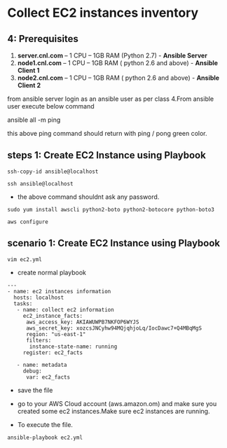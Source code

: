 # Collect EC2 instances inventory

## 4: Prerequisites

1.	**server.cnl.com** – 1 CPU – 1GB RAM (Python 2.7) - **Ansible Server**
2.	**node1.cnl.com** – 1 CPU – 1GB RAM ( python 2.6 and above) - **Ansible Client 1**
3.	**node2.cnl.com** – 1 CPU – 1GB RAM ( python 2.6 and above) - **Ansible Client 2**

from ansible server login as an ansible user as per class 4.From ansible user execute below command

ansible all -m ping

this above ping command should return with ping / pong green color.


## steps 1: Create EC2 Instance using Playbook

```
ssh-copy-id ansible@localhost
```

```
ssh ansible@localhost
```

- the above command shouldnt ask any password.


```
sudo yum install awscli python2-boto python2-botocore python-boto3
```

```
aws configure
```



## scenario 1: Create EC2 Instance using Playbook


```
vim ec2.yml
```

- create normal playbook

```
---
- name: ec2 instances information
  hosts: localhost
  tasks:
   - name: collect ec2 information
     ec2_instance_facts:
      aws_access_key: AKIAWUWPB7NKFOP6WYJS
      aws_secret_key: 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
      region: "us-east-1"
      filters:
       instance-state-name: running
     register: ec2_facts

   - name: metadata
     debug: 
      var: ec2_facts
```
- save the file

- go to your AWS Cloud account (aws.amazon.om) and make sure you created some ec2 instances.Make sure ec2 instances are running.

- To execute the file.

```
ansible-playbook ec2.yml
```

